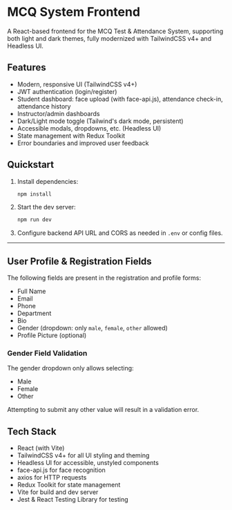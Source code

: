 # MCQ System Frontend

A React-based frontend for the MCQ Test & Attendance System, supporting both light and dark themes, fully modernized with TailwindCSS v4+ and Headless UI.

## Features

- Modern, responsive UI (TailwindCSS v4+)
- JWT authentication (login/register)
- Student dashboard: face upload (with face-api.js), attendance check-in, attendance history
- Instructor/admin dashboards
- Dark/Light mode toggle (Tailwind's dark mode, persistent)
- Accessible modals, dropdowns, etc. (Headless UI)
- State management with Redux Toolkit
- Error boundaries and improved user feedback

## Quickstart

1. Install dependencies:

   ```sh
   npm install
   ```

2. Start the dev server:

   ```sh
   npm run dev
   ```

3. Configure backend API URL and CORS as needed in `.env` or config files.

---

## User Profile & Registration Fields

The following fields are present in the registration and profile forms:

- Full Name
- Email
- Phone
- Department
- Bio
- Gender (dropdown: only `male`, `female`, `other` allowed)
- Profile Picture (optional)

### Gender Field Validation

The gender dropdown only allows selecting:

- Male
- Female
- Other

Attempting to submit any other value will result in a validation error.

## Tech Stack

- React (with Vite)
- TailwindCSS v4+ for all UI styling and theming
- Headless UI for accessible, unstyled components
- face-api.js for face recognition
- axios for HTTP requests
- Redux Toolkit for state management
- Vite for build and dev server
- Jest & React Testing Library for testing
